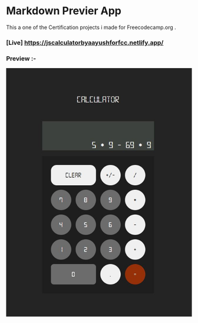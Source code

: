 # Markdown Previer App

This a one of the Certification projects i made for Freecodecamp.org .

### [Live] https://jscalculatorbyaayushforfcc.netlify.app/

### Preview :-
![Preview](./public/preview.jpg)
